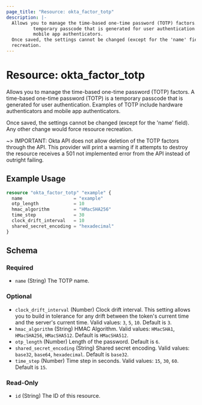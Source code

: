 ```yaml
---
page_title: "Resource: okta_factor_totp"
description: |-
  Allows you to manage the time-based one-time password (TOTP) factors. A time-based one-time password (TOTP) is a
          temporary passcode that is generated for user authentication. Examples of TOTP include hardware authenticators and
          mobile app authenticators.
  Once saved, the settings cannot be changed (except for the 'name' field). Any other change would force resource
  recreation.
---
```


# Resource: okta_factor_totp

Allows you to manage the time-based one-time password (TOTP) factors. A time-based one-time password (TOTP) is a
		temporary passcode that is generated for user authentication. Examples of TOTP include hardware authenticators and
		mobile app authenticators.
		
Once saved, the settings cannot be changed (except for the 'name' field). Any other change would force resource
recreation.

~> IMPORTANT: Okta API does not allow deletion of the TOTP factors through the
API. This provider will print a warning if it attempts to destroy the resource
receives a 501 not implemented error from the API instead of outright failing.

## Example Usage

```terraform
resource "okta_factor_totp" "example" {
  name                   = "example"
  otp_length             = 10
  hmac_algorithm         = "HMacSHA256"
  time_step              = 30
  clock_drift_interval   = 10
  shared_secret_encoding = "hexadecimal"
}
```

<!-- schema generated by tfplugindocs -->
## Schema

### Required

- `name` (String) The TOTP name.

### Optional

- `clock_drift_interval` (Number) Clock drift interval. This setting allows you to build in tolerance for any drift between the token's current time and the server's current time. Valid values: `3`, `5`, `10`. Default is `3`.
- `hmac_algorithm` (String) HMAC Algorithm. Valid values: `HMacSHA1`, `HMacSHA256`, `HMacSHA512`. Default is `HMacSHA512`.
- `otp_length` (Number) Length of the password. Default is `6`.
- `shared_secret_encoding` (String) Shared secret encoding. Valid values: `base32`, `base64`, `hexadecimal`. Default is `base32`.
- `time_step` (Number) Time step in seconds. Valid values: `15`, `30`, `60`. Default is `15`.

### Read-Only

- `id` (String) The ID of this resource.


